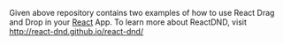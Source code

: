 Given above repository contains two examples of how to use React Drag and Drop in your [React](https://github.com/facebookincubator/create-react-app) App. To learn more about ReactDND, visit http://react-dnd.github.io/react-dnd/
